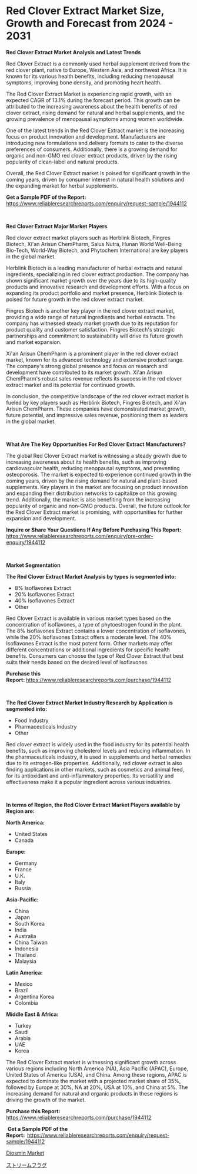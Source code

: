 <p><h1>Red Clover Extract Market Size, Growth and Forecast from 2024 - 2031</h1></p><p><strong>Red Clover Extract Market Analysis and Latest Trends</strong></p>
<p><p>Red Clover Extract is a commonly used herbal supplement derived from the red clover plant, native to Europe, Western Asia, and northwest Africa. It is known for its various health benefits, including reducing menopausal symptoms, improving bone density, and promoting heart health.</p><p>The Red Clover Extract Market is experiencing rapid growth, with an expected CAGR of 13.1% during the forecast period. This growth can be attributed to the increasing awareness about the health benefits of red clover extract, rising demand for natural and herbal supplements, and the growing prevalence of menopausal symptoms among women worldwide.</p><p>One of the latest trends in the Red Clover Extract market is the increasing focus on product innovation and development. Manufacturers are introducing new formulations and delivery formats to cater to the diverse preferences of consumers. Additionally, there is a growing demand for organic and non-GMO red clover extract products, driven by the rising popularity of clean-label and natural products.</p><p>Overall, the Red Clover Extract market is poised for significant growth in the coming years, driven by consumer interest in natural health solutions and the expanding market for herbal supplements.</p></p>
<p><strong>Get a Sample PDF of the Report:&nbsp;</strong> <a href="https://www.reliableresearchreports.com/enquiry/request-sample/1944112">https://www.reliableresearchreports.com/enquiry/request-sample/1944112</a></p>
<p>&nbsp;</p>
<p><strong>Red Clover Extract Major Market Players</strong></p>
<p><p>Red clover extract market players such as Herblink Biotech, Fingres Biotech, Xi'an Arisun ChemPharm, Salus Nutra, Hunan World Well-Being Bio-Tech, World-Way Biotech, and Phytochem International are key players in the global market.</p><p>Herblink Biotech is a leading manufacturer of herbal extracts and natural ingredients, specializing in red clover extract production. The company has shown significant market growth over the years due to its high-quality products and innovative research and development efforts. With a focus on expanding its product portfolio and market presence, Herblink Biotech is poised for future growth in the red clover extract market.</p><p>Fingres Biotech is another key player in the red clover extract market, providing a wide range of natural ingredients and herbal extracts. The company has witnessed steady market growth due to its reputation for product quality and customer satisfaction. Fingres Biotech's strategic partnerships and commitment to sustainability will drive its future growth and market expansion.</p><p>Xi'an Arisun ChemPharm is a prominent player in the red clover extract market, known for its advanced technology and extensive product range. The company's strong global presence and focus on research and development have contributed to its market growth. Xi'an Arisun ChemPharm's robust sales revenue reflects its success in the red clover extract market and its potential for continued growth.</p><p>In conclusion, the competitive landscape of the red clover extract market is fueled by key players such as Herblink Biotech, Fingres Biotech, and Xi'an Arisun ChemPharm. These companies have demonstrated market growth, future potential, and impressive sales revenue, positioning them as leaders in the global market.</p></p>
<p>&nbsp;</p>
<p><strong>What Are The Key Opportunities For Red Clover Extract Manufacturers?</strong></p>
<p><p>The global Red Clover Extract market is witnessing a steady growth due to increasing awareness about its health benefits, such as improving cardiovascular health, reducing menopausal symptoms, and preventing osteoporosis. The market is expected to experience continued growth in the coming years, driven by the rising demand for natural and plant-based supplements. Key players in the market are focusing on product innovation and expanding their distribution networks to capitalize on this growing trend. Additionally, the market is also benefiting from the increasing popularity of organic and non-GMO products. Overall, the future outlook for the Red Clover Extract market is promising, with opportunities for further expansion and development.</p></p>
<p><strong>Inquire or Share Your Questions If Any Before Purchasing This Report:</strong> <a href="https://www.reliableresearchreports.com/enquiry/pre-order-enquiry/1944112">https://www.reliableresearchreports.com/enquiry/pre-order-enquiry/1944112</a></p>
<p>&nbsp;</p>
<p><strong>Market Segmentation</strong></p>
<p><strong>The Red Clover Extract Market Analysis by types is segmented into:</strong></p>
<p><ul><li>8% Isoflavones Extract</li><li>20% Isoflavones Extract</li><li>40% Isoflavones Extract</li><li>Other</li></ul></p>
<p><p>Red Clover Extract is available in various market types based on the concentration of isoflavones, a type of phytoestrogen found in the plant. The 8% Isoflavones Extract contains a lower concentration of isoflavones, while the 20% Isoflavones Extract offers a moderate level. The 40% Isoflavones Extract is the most potent form. Other markets may offer different concentrations or additional ingredients for specific health benefits. Consumers can choose the type of Red Clover Extract that best suits their needs based on the desired level of isoflavones.</p></p>
<p><strong>Purchase this Report:&nbsp;</strong><a href="https://www.reliableresearchreports.com/purchase/1944112">https://www.reliableresearchreports.com/purchase/1944112</a></p>
<p>&nbsp;</p>
<p><strong>The Red Clover Extract Market Industry Research by Application is segmented into:</strong></p>
<p><ul><li>Food Industry</li><li>Pharmaceuticals Industry</li><li>Other</li></ul></p>
<p><p>Red clover extract is widely used in the food industry for its potential health benefits, such as improving cholesterol levels and reducing inflammation. In the pharmaceuticals industry, it is used in supplements and herbal remedies due to its estrogen-like properties. Additionally, red clover extract is also finding applications in other markets, such as cosmetics and animal feed, for its antioxidant and anti-inflammatory properties. Its versatility and effectiveness make it a popular ingredient across various industries.</p></p>
<p>&nbsp;</p>
<p><strong>In terms of Region, the Red Clover Extract Market Players available by Region are:</strong></p>
<p>
    <p> <strong> North America: </strong>
        <ul>
            <li>United States</li>
            <li>Canada</li>
        </ul>
        </p> 
    <p> <strong> Europe: </strong>
        <ul>
            <li>Germany</li>
            <li>France</li>
            <li>U.K.</li>
            <li>Italy</li>
            <li>Russia</li>
        </ul>
        </p> 
    <p> <strong> Asia-Pacific: </strong>
        <ul>
            <li>China</li>
            <li>Japan</li>
            <li>South Korea</li>
            <li>India</li>
            <li>Australia</li>
            <li>China Taiwan</li>
            <li>Indonesia</li>
            <li>Thailand</li>
            <li>Malaysia</li>
        </ul>
        </p> 
    <p> <strong> Latin America: </strong>
        <ul>
            <li>Mexico</li>
            <li>Brazil</li>
            <li>Argentina Korea</li>
            <li>Colombia</li>
        </ul>
        </p> 
    <p> <strong> Middle East & Africa: </strong>
        <ul>
            <li>Turkey</li>
            <li>Saudi</li>
            <li>Arabia</li>
            <li>UAE</li>
            <li>Korea</li>
        </ul>
    </p>
    </p>
<p><p>The Red Clover Extract market is witnessing significant growth across various regions including North America (NA), Asia Pacific (APAC), Europe, United States of America (USA), and China. Among these regions, APAC is expected to dominate the market with a projected market share of 35%, followed by Europe at 30%, NA at 20%, USA at 10%, and China at 5%. The increasing demand for natural and organic products in these regions is driving the growth of the market.</p></p>
<p><strong>Purchase this Report: </strong><a href="https://www.reliableresearchreports.com/purchase/1944112">https://www.reliableresearchreports.com/purchase/1944112</a></p>
<p>&nbsp;<strong>Get a Sample PDF of the Report:&nbsp;&nbsp;</strong><a href="https://www.reliableresearchreports.com/enquiry/request-sample/1944112">https://www.reliableresearchreports.com/enquiry/request-sample/1944112</a></p>
<p><strong></strong></p>
<p><p><a href="https://github.com/JameTravis/Market-Research-Report-List-4/blob/main/diosmin-market.md">Diosmin Market</a></p><p><a href="https://github.com/mohamedbakry57/Market-Research-Report-List-2/blob/main/7347199192991.md">ストリームフラグ</a></p></p>
